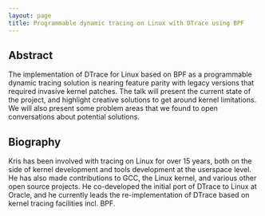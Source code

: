 ```yaml
---
layout: page
title: Programmable dynamic tracing on Linux with DTrace using BPF
---
```


## Abstract

The implementation of DTrace for Linux based on BPF as a programmable dynamic
tracing solution is nearing feature parity with legacy versions that required
invasive kernel patches.  The talk will present the current state of the
project, and highlight creative solutions to get around kernel limitations.  We
will also present some problem areas that we found to open conversations about
potential solutions.

## Biography

Kris has been involved with tracing on Linux for over 15 years, both on the side
of kernel development and tools development at the userspace level.  He has also
made contributions to GCC, the Linux kernel, and various other open source
projects.  He co-developed the initial port of DTrace to Linux at Oracle, and he
currently leads the re-implementation of DTrace based on kernel tracing
facilities incl. BPF.
